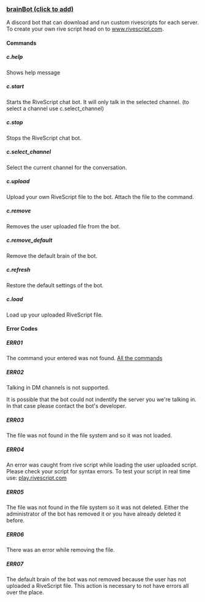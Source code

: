 ### [brainBot (click to add)](https://discordapp.com/oauth2/authorize?client_id=530381879916888065&permissions=64512&scope=bot)
A discord bot that can download and run custom rivescripts for each server. To create your own
rive script head on to www.rivescript.com.

#### Commands
##### c.help
Shows help message
##### c.start
Starts the RiveScript chat bot. It will only talk in the selected channel. (to select a channel
use c.select_channel)
##### c.stop
Stops the RiveScript chat bot.
##### c.select_channel
Select the current channel for the conversation.
##### c.upload
Upload your own RiveScript file to the bot. Attach the file to the command.
##### c.remove
Removes the user uploaded file from the bot.
##### c.remove_default
Remove the default brain of the bot.
##### c.refresh
Restore the default settings of the bot.
##### c.load
Load up your uploaded RiveScript file.

#### Error Codes

##### ERR01
The command your entered was not found. [All the commands](https://github.com/bain3/brainBot/#commands)

##### ERR02
Talking in DM channels is not supported.

It is possible that the bot could not indentify the server you we're talking in. In that case please contact the bot's 
developer.

##### ERR03
The file was not found in the file system and so it was not loaded.

##### ERR04
An error was caught from rive script while loading the user uploaded script. Please check your
script for syntax errors. To test your script in real time use: 
[play.rivescript.com](https://play.rivescript.com/)

##### ERR05
The file was not found in the file system so it was not deleted. Either the administrator of the bot has removed it or 
you have already deleted it before.

##### ERR06
There was an error while removing the file.

##### ERR07
The default brain of the bot was not removed because the user has not uploaded a RiveScript file. This action is 
necessary to not have errors all over the place.
